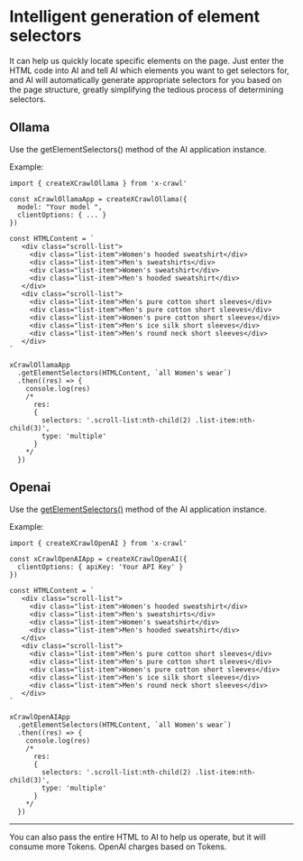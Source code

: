 # Intelligent generation of element selectors

It can help us quickly locate specific elements on the page. Just enter the HTML code into AI and tell AI which elements you want to get selectors for, and AI will automatically generate appropriate selectors for you based on the page structure, greatly simplifying the tedious process of determining selectors.

## Ollama

Use the getElementSelectors() method of the AI application instance.

Example:

```js{25}
import { createXCrawlOllama } from 'x-crawl'

const xCrawlOllamaApp = createXCrawlOllama({
  model: "Your model ",
  clientOptions: { ... }
})

const HTMLContent = `
   <div class="scroll-list">
     <div class="list-item">Women's hooded sweatshirt</div>
     <div class="list-item">Men's sweatshirts</div>
     <div class="list-item">Women's sweatshirt</div>
     <div class="list-item">Men's hooded sweatshirt</div>
   </div>
   <div class="scroll-list">
     <div class="list-item">Men's pure cotton short sleeves</div>
     <div class="list-item">Men's pure cotton short sleeves</div>
     <div class="list-item">Women's pure cotton short sleeves</div>
     <div class="list-item">Men's ice silk short sleeves</div>
     <div class="list-item">Men's round neck short sleeves</div>
   </div>
`

xCrawlOllamaApp
  .getElementSelectors(HTMLContent, `all Women's wear`)
  .then((res) => {
    console.log(res)
    /*
      res:
      {
        selectors: '.scroll-list:nth-child(2) .list-item:nth-child(3)',
        type: 'multiple'
      }
    */
  })
```

## Openai

Use the [getElementSelectors()](/api/get-element-selectors#getelementselectors) method of the AI application instance.

Example:

```js{24}
import { createXCrawlOpenAI } from 'x-crawl'

const xCrawlOpenAIApp = createXCrawlOpenAI({
  clientOptions: { apiKey: 'Your API Key' }
})

const HTMLContent = `
   <div class="scroll-list">
     <div class="list-item">Women's hooded sweatshirt</div>
     <div class="list-item">Men's sweatshirts</div>
     <div class="list-item">Women's sweatshirt</div>
     <div class="list-item">Men's hooded sweatshirt</div>
   </div>
   <div class="scroll-list">
     <div class="list-item">Men's pure cotton short sleeves</div>
     <div class="list-item">Men's pure cotton short sleeves</div>
     <div class="list-item">Women's pure cotton short sleeves</div>
     <div class="list-item">Men's ice silk short sleeves</div>
     <div class="list-item">Men's round neck short sleeves</div>
   </div>
`

xCrawlOpenAIApp
  .getElementSelectors(HTMLContent, `all Women's wear`)
  .then((res) => {
    console.log(res)
    /*
      res:
      {
        selectors: '.scroll-list:nth-child(2) .list-item:nth-child(3)',
        type: 'multiple'
      }
    */
  })
```

---

You can also pass the entire HTML to AI to help us operate, but it will consume more Tokens. OpenAI charges based on Tokens.
